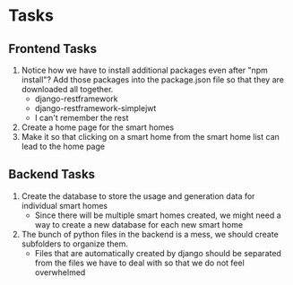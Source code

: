 # Tasks

## Frontend Tasks

1. Notice how we have to install additional packages even after "npm install"? Add those packages into the package.json file so that they are downloaded all together.
    - django-restframework
    - django-restframework-simplejwt
    - I can't remember the rest
2. Create a home page for the smart homes
3. Make it so that clicking on a smart home from the smart home list can lead to the home page

## Backend Tasks

1. Create the database to store the usage and generation data for individual smart homes
    - Since there will be multiple smart homes created, we might need a way to create a new database for each new smart home
2. The bunch of python files in the backend is a mess, we should create subfolders to organize them.
    - Files that are automatically created by django should be separated from the files we have to deal with so that we do not feel overwhelmed
